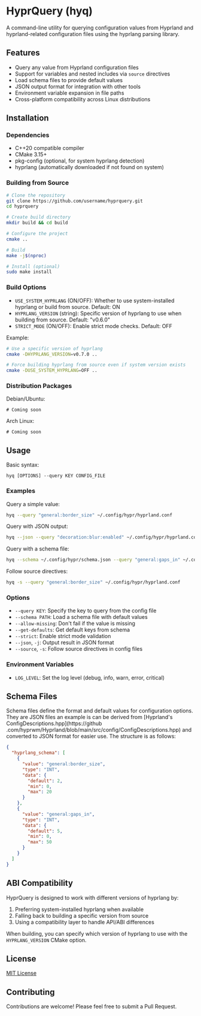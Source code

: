# HyprQuery (hyq)

A command-line utility for querying configuration values from Hyprland and hyprland-related configuration files using the hyprlang parsing library.

## Features

- Query any value from Hyprland configuration files
- Support for variables and nested includes via `source` directives
- Load schema files to provide default values
- JSON output format for integration with other tools
- Environment variable expansion in file paths
- Cross-platform compatibility across Linux distributions

## Installation

### Dependencies

- C++20 compatible compiler
- CMake 3.15+
- pkg-config (optional, for system hyprlang detection)
- hyprlang (automatically downloaded if not found on system)

### Building from Source

```bash
# Clone the repository
git clone https://github.com/username/hyprquery.git
cd hyprquery

# Create build directory
mkdir build && cd build

# Configure the project
cmake ..

# Build
make -j$(nproc)

# Install (optional)
sudo make install
```

### Build Options

- `USE_SYSTEM_HYPRLANG` (ON/OFF): Whether to use system-installed hyprlang or build from source. Default: ON
- `HYPRLANG_VERSION` (string): Specific version of hyprlang to use when building from source. Default: "v0.6.0"
- `STRICT_MODE` (ON/OFF): Enable strict mode checks. Default: OFF

Example:

```bash
# Use a specific version of hyprlang
cmake -DHYPRLANG_VERSION=v0.7.0 ..

# Force building hyprlang from source even if system version exists
cmake -DUSE_SYSTEM_HYPRLANG=OFF ..
```

### Distribution Packages

Debian/Ubuntu:

```
# Coming soon
```

Arch Linux:

```
# Coming soon
```

## Usage

Basic syntax:

```
hyq [OPTIONS] --query KEY CONFIG_FILE
```

### Examples

Query a simple value:

```bash
hyq --query "general:border_size" ~/.config/hypr/hyprland.conf
```

Query with JSON output:

```bash
hyq --json --query "decoration:blur:enabled" ~/.config/hypr/hyprland.conf
```

Query with a schema file:

```bash
hyq --schema ~/.config/hypr/schema.json --query "general:gaps_in" ~/.config/hypr/hyprland.conf
```

Follow source directives:

```bash
hyq -s --query "general:border_size" ~/.config/hypr/hyprland.conf
```

### Options

- `--query KEY`: Specify the key to query from the config file
- `--schema PATH`: Load a schema file with default values
- `--allow-missing`: Don't fail if the value is missing
- `--get-defaults`: Get default keys from schema
- `--strict`: Enable strict mode validation
- `--json`, `-j`: Output result in JSON format
- `--source`, `-s`: Follow source directives in config files

### Environment Variables

- `LOG_LEVEL`: Set the log level (debug, info, warn, error, critical)

## Schema Files

Schema files define the format and default values for configuration options. They are JSON files an example is can be derived from [Hyprland's ConfigDescriptions.hpp](https://github .com/hyprwm/Hyprland/blob/main/src/config/ConfigDescriptions.hpp) and converted to JSON format for easier use. The structure is as follows:

```json
{
  "hyprlang_schema": [
    {
      "value": "general:border_size",
      "type": "INT",
      "data": {
        "default": 2,
        "min": 0,
        "max": 20
      }
    },
    {
      "value": "general:gaps_in",
      "type": "INT",
      "data": {
        "default": 5,
        "min": 0,
        "max": 50
      }
    }
  ]
}
```

## ABI Compatibility

HyprQuery is designed to work with different versions of hyprlang by:

1. Preferring system-installed hyprlang when available
2. Falling back to building a specific version from source
3. Using a compatibility layer to handle API/ABI differences

When building, you can specify which version of hyprlang to use with the `HYPRLANG_VERSION` CMake option.

## License

[MIT License](LICENSE)

## Contributing

Contributions are welcome! Please feel free to submit a Pull Request.
